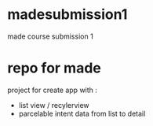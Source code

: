 # madesubmission1
made course submission 1

# repo for made
project for create app with :
- list view / recylerview
- parcelable intent data from list to detail
